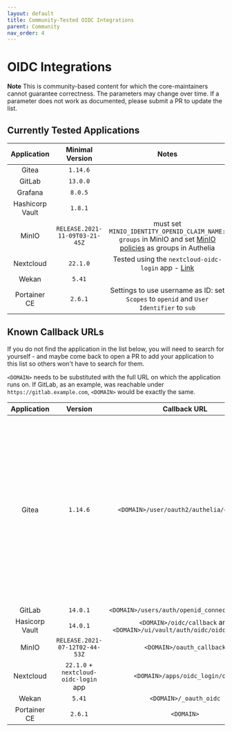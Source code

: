 ```yaml
---
layout: default
title: Community-Tested OIDC Integrations
parent: Community
nav_order: 4
---
```


# OIDC Integrations

**Note** This is community-based content for which the core-maintainers cannot guarantee correctness. The parameters may change over time. If a parameter does not work as documented, please submit a PR to update the list.

## Currently Tested Applications

| Application    | Minimal Version                | Notes   |
| :------------: | :----------------------------: | :-----: |
| Gitea          | `1.14.6`                       | |
| GitLab         | `13.0.0`                       | |
| Grafana        | `8.0.5`                        | |
| Hashicorp Vault| `1.8.1`                        | |
| MinIO          | `RELEASE.2021-11-09T03-21-45Z` | must set `MINIO_IDENTITY_OPENID_CLAIM_NAME: groups` in MinIO and set [MinIO policies] as groups in Authelia |
| Nextcloud      | `22.1.0`                       | Tested using the `nextcloud-oidc-login` app - [Link](https://github.com/pulsejet/nextcloud-oidc-login)|
| Wekan          | `5.41`                         | |
| Portainer CE   | `2.6.1`                        | Settings to use username as ID: set `Scopes` to `openid` and `User Identifier` to `sub` |

[MinIO policies]: https://docs.min.io/minio/baremetal/security/minio-identity-management/policy-based-access-control.html#minio-policy

## Known Callback URLs

If you do not find the application in the list below, you will need to search for yourself - and maybe come back to open a PR to add your application to this list so others won't have to search for them.

`<DOMAIN>` needs to be substituted with the full URL on which the application runs on. If GitLab, as an example, was reachable under `https://gitlab.example.com`, `<DOMAIN>` would be exactly the same.

| Application   | Version                               | Callback URL                                             | Notes   |
| :-----------: | :-----------------------------------: | :------------------------------------------------------: |:-----:|
| Gitea         | `1.14.6`                              | `<DOMAIN>/user/oauth2/authelia/callback`                 |`ROOT_URL` in `[server]` section of `app.ini` must be configured correctly. Typically it is `<DOMAIN>/`. The string `authelia` in the callback url is the `Authentication Name` of the configured Authentication Source in Gitea (Authentication Type: OAuth2, OAuth2 Provider: OpenID Connect).
| GitLab        | `14.0.1`                              | `<DOMAIN>/users/auth/openid_connect/callback`            | |
| Hasicorp Vault| `14.0.1`                              | `<DOMAIN>/oidc/callback` and `<DOMAIN>/ui/vault/auth/oidc/oidc/callback`             | |
| MinIO         | `RELEASE.2021-07-12T02-44-53Z`        | `<DOMAIN>/oauth_callback`                                | |
| Nextcloud     | `22.1.0` + `nextcloud-oidc-login` app | `<DOMAIN>/apps/oidc_login/oidc`                          | |
| Wekan         | `5.41`                                | `<DOMAIN>/_oauth_oidc`                                   | |
| Portainer CE  | `2.6.1`                               | `<DOMAIN>`                                               | |